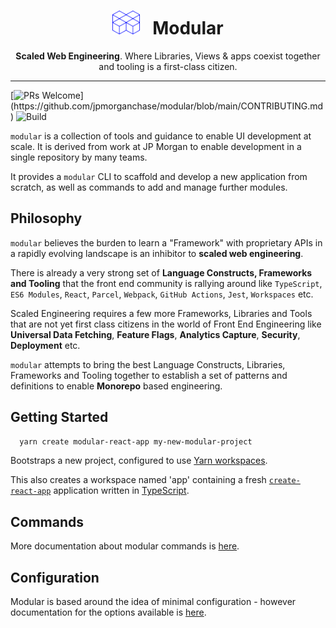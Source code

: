 <div align="center">
  <h1><img height="38px" width="44px" style="height: 38px; max-width: 44px" src="/docs/img/modular-hero.svg"> &nbsp; Modular</h1>

  <p><strong>Scaled Web Engineering</strong>. Where Libraries, Views & apps coexist together and tooling is a first-class citizen.</p>
</div>

---

[![PRs Welcome](https://img.shields.io/badge/PRs-welcome-brightgreen.svg?)](https://github.com/jpmorganchase/modular/blob/main/CONTRIBUTING.md)
![Build](https://github.com/jpmorganchase/modular/actions/workflows/node.js.yml/badge.svg)

`modular` is a collection of tools and guidance to enable UI development at
scale. It is derived from work at JP Morgan to enable development in a single
repository by many teams.

It provides a `modular` CLI to scaffold and develop a new application from
scratch, as well as commands to add and manage further modules.

## Philosophy

`modular` believes the burden to learn a "Framework" with proprietary APIs in a
rapidly evolving landscape is an inhibitor to **scaled web engineering**.

There is already a very strong set of **Language Constructs, Frameworks and
Tooling** that the front end community is rallying around like `TypeScript`,
`ES6 Modules`, `React`, `Parcel`, `Webpack`, `GitHub Actions`, `Jest`,
`Workspaces` etc.

Scaled Engineering requires a few more Frameworks, Libraries and Tools that are
not yet first class citizens in the world of Front End Engineering like
**Universal Data Fetching**, **Feature Flags**, **Analytics Capture**,
**Security**, **Deployment** etc.

`modular` attempts to bring the best Language Constructs, Libraries, Frameworks
and Tooling together to establish a set of patterns and definitions to enable
**Monorepo** based engineering.

## Getting Started

```bash
  yarn create modular-react-app my-new-modular-project
```

Bootstraps a new project, configured to use
[Yarn workspaces](https://classic.yarnpkg.com/en/docs/workspaces/).

This also creates a workspace named 'app' containing a fresh
[`create-react-app`](https://create-react-app.dev/) application written in
[TypeScript](https://www.typescriptlang.org/).

## Commands

More documentation about modular commands is [here](/docs/commands.md).

## Configuration

Modular is based around the idea of minimal configuration - however
documentation for the options available is [here](/docs/configuration.md).
